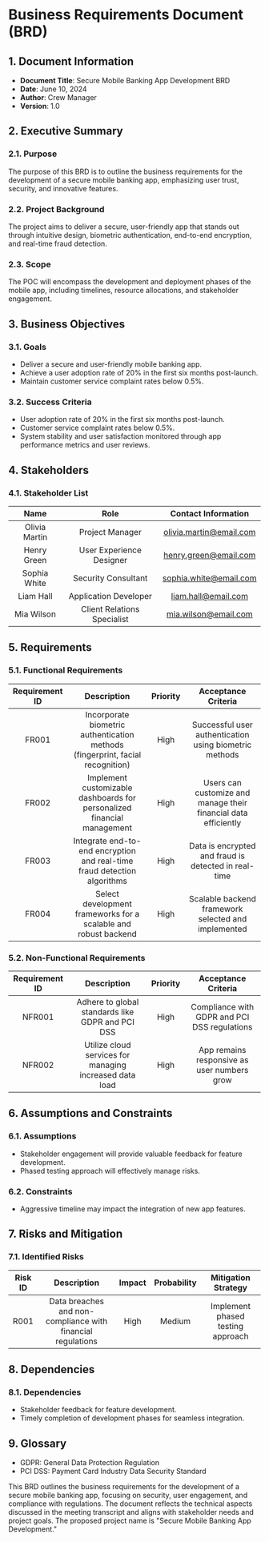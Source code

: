 # **Business Requirements Document (BRD)**
## **1. Document Information**
- **Document Title**: Secure Mobile Banking App Development BRD
- **Date**: June 10, 2024
- **Author**: Crew Manager
- **Version**: 1.0
## **2. Executive Summary**
### **2.1. Purpose**
The purpose of this BRD is to outline the business requirements for the development of a secure mobile banking app, emphasizing user trust, security, and innovative features.
### **2.2. Project Background**
The project aims to deliver a secure, user-friendly app that stands out through intuitive design, biometric authentication, end-to-end encryption, and real-time fraud detection.
### **2.3. Scope**
The POC will encompass the development and deployment phases of the mobile app, including timelines, resource allocations, and stakeholder engagement.
## **3. Business Objectives**
### **3.1. Goals**
- Deliver a secure and user-friendly mobile banking app.
- Achieve a user adoption rate of 20% in the first six months post-launch.
- Maintain customer service complaint rates below 0.5%.
### **3.2. Success Criteria**
- User adoption rate of 20% in the first six months post-launch.
- Customer service complaint rates below 0.5%.
- System stability and user satisfaction monitored through app performance metrics and user reviews.
## **4. Stakeholders**
### **4.1. Stakeholder List**
|**Name**|**Role**|**Contact Information**|
| :-: | :-: | :-: |
|Olivia Martin|Project Manager|olivia.martin@email.com|
|Henry Green|User Experience Designer|henry.green@email.com|
|Sophia White|Security Consultant|sophia.white@email.com|
|Liam Hall|Application Developer|liam.hall@email.com|
|Mia Wilson|Client Relations Specialist|mia.wilson@email.com|
## **5. Requirements**
### **5.1. Functional Requirements**
|**Requirement ID**|**Description**|**Priority**|**Acceptance Criteria**|
| :-: | :-: | :-: | :-: |
|FR001|Incorporate biometric authentication methods (fingerprint, facial recognition)|High|Successful user authentication using biometric methods|
|FR002|Implement customizable dashboards for personalized financial management|High|Users can customize and manage their financial data efficiently|
|FR003|Integrate end-to-end encryption and real-time fraud detection algorithms|High|Data is encrypted and fraud is detected in real-time|
|FR004|Select development frameworks for a scalable and robust backend|High|Scalable backend framework selected and implemented|
### **5.2. Non-Functional Requirements**
|**Requirement ID**|**Description**|**Priority**|**Acceptance Criteria**|
| :-: | :-: | :-: | :-: |
|NFR001|Adhere to global standards like GDPR and PCI DSS|High|Compliance with GDPR and PCI DSS regulations|
|NFR002|Utilize cloud services for managing increased data load|High|App remains responsive as user numbers grow|
## **6. Assumptions and Constraints**
### **6.1. Assumptions**
- Stakeholder engagement will provide valuable feedback for feature development.
- Phased testing approach will effectively manage risks.
### **6.2. Constraints**
- Aggressive timeline may impact the integration of new app features.
## **7. Risks and Mitigation**
### **7.1. Identified Risks**
|**Risk ID**|**Description**|**Impact**|**Probability**|**Mitigation Strategy**|
| :-: | :-: | :-: | :-: | :-: |
|R001|Data breaches and non-compliance with financial regulations|High|Medium|Implement phased testing approach|
## **8. Dependencies**
### **8.1. Dependencies**
- Stakeholder feedback for feature development.
- Timely completion of development phases for seamless integration.
## **9. Glossary**
- GDPR: General Data Protection Regulation
- PCI DSS: Payment Card Industry Data Security Standard

This BRD outlines the business requirements for the development of a secure mobile banking app, focusing on security, user engagement, and compliance with regulations. The document reflects the technical aspects discussed in the meeting transcript and aligns with stakeholder needs and project goals. The proposed project name is "Secure Mobile Banking App Development."